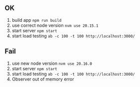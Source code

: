 ## OK

1. build app `npm run build`
2. use correct node version `nvm use 20.15.1`
3. start server `npm start`
4. start load testing `ab -c 100 -t 100 http://localhost:3000/`

## Fail

1. use new node version `nvm use 20.16.0`
2. start server `npm start`
3. start load testing `ab -c 100 -t 100 http://localhost:3000/`
4. Observer out of memory error
